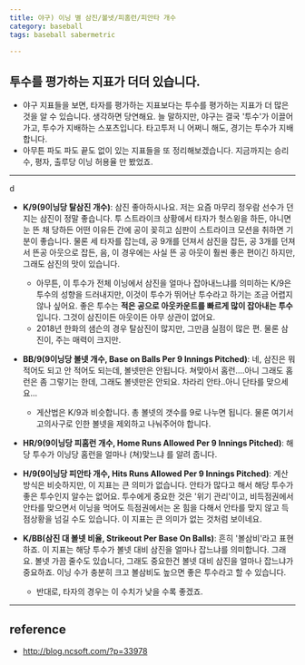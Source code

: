 ```yaml
---
title: 야구) 이닝 별 삼진/볼넷/피홈런/피안타 개수
category: baseball 
tags: baseball sabermetric

---
```


## 투수를 평가하는 지표가 더더 있습니다. 

- 야구 지표들을 보면, 타자를 평가하는 지표보다는 투수를 평가하는 지표가 더 많은 것을 알 수 있습니다. 생각하면 당연해요. 늘 말하지만, 야구는 결국 '투수'가 이끌어 가고, 투수가 지배하는 스포츠입니다. 타고투저 니 어쩌니 해도, 경기는 투수가 지배합니다. 
- 아무튼 파도 파도 끝도 없이 있는 지표들을 또 정리해보겠습니다. 지금까지는 승리 수, 평자, 출루당 이닝 허용율 만 봤었죠. 

---
d
- **K/9(9이닝당 탈삼진 개수)**: 삼진 좋아하시나요. 저는 요즘 마무리 정우람 선수가 던지는 삼진이 정말 좋습니다. 투 스트라이크 상황에서 타자가 헛스윙을 하든, 아니면 눈 뜬 채 당하든 어떤 이유든 간에 공이 꽂히고 심판이 스트라이크 모션을 취하면 기분이 좋습니다. 물론 세 타자를 잡는데, 공 9개를 던져서 삼진을 잡든, 공 3개를 던져서 뜬공 아웃으로 잡든, 음, 이 경우에는 사실 뜬 공 아웃이 훨씬 좋은 편이긴 하지만, 그래도 삼진의 맛이 있습니다. 
    - 아무튼, 이 투수가 전체 이닝에서 삼진을 얼마나 잡아내느냐를 의미하는 K/9은 투수의 성향을 드러내지만, 이것이 투수가 뛰어난 투수라고 하기는 조금 어렵지 않나 싶어요. 좋은 투수는 **적은 공으로 아웃카운트를 빠르게 많이 잡아내는 투수**입니다. 그것이 삼진이든 아웃이든 아무 상관이 없어요. 
    - 2018년 한화의 샘슨의 경우 탈삼진이 많지만, 그만큼 실점이 많은 편. 물론 삼진이, 주는 매력이 크지만. 

- **BB/9(9이닝당 볼넷 개수, Base on Balls Per 9 Innings Pitched)**: 네, 삼진은 뭐 적어도 되고 안 적어도 되는데, 볼넷만은 안됩니다. 쳐맞아서 홈런....아니 그래도 홈런은 좀 그렇기는 한데, 그래도 볼넷만은 안되요. 차라리 안타..아니 단타를 맞으세요...
    - 게산법은 K/9과 비슷합니다. 총 볼넷의 갯수를 9로 나누면 됩니다. 물론 여기서 고의사구로 인한 볼넷을 제외하고 나눠주어야 합니다. 

- **HR/9(9이닝당 피홈런 개수, Home Runs Allowed Per 9 Innings Pitched)**: 해당 투수가 이닝당 홈런을 얼마나 (쳐)맞느냐 를 알려 줍니다. 

- **H/9(9이닝당 피안타 개수, Hits Runs Allowed Per 9 Innings Pitched)**: 계산 방식은 비슷하지만, 이 지표는 큰 의미가 없습니다. 안타가 많다고 해서 해당 투수가 좋은 투수인지 알수는 없어요. 투수에게 중요한 것은 '위기 관리'이고, 비득점권에서 안타를 맞으면서 이닝을 먹어도 득점권에서는 온 힘을 다해서 안타를 맞지 않고 득점상황을 넘길 수도 있습니다. 이 지표는 큰 의미가 없는 것처럼 보이네요.

- **K/BB(삼진 대 볼넷 비율, Strikeout Per Base On Balls)**: 흔히 '볼삼비'라고 표현하죠. 이 지표는 해당 투수가 볼넷 대비 삼진을 얼마나 잡느냐를 의미합니다. 그래요. 볼넷 가끔 줄수도 있습니다, 그래도 중요한건 볼넷 대비 삼진을 얼마나 잡느냐가 중요하죠. 이닝 수가 충분히 크고 볼삼비도 높으면 좋은 투수라고 할 수 있습니다. 
    - 반대로, 타자의 경우는 이 수치가 낮을 수록 좋겠죠. 

---

## reference 

- <http://blog.ncsoft.com/?p=33978>